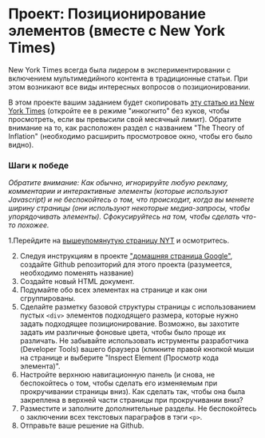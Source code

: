 # Проект: Позиционирование элементов (вместе с New York Times)

New York Times всегда была лидером в экспериментировании с включением мультимедийного контента в традиционные статьи. При этом возникают все виды интересных вопросов о позиционировании.

В этом проекте вашим заданием будет скопировать [эту статью из New York Times](http://www.nytimes.com/2014/03/18/science/space/detection-of-waves-in-space-buttresses-landmark-theory-of-big-bang.html?_r=1) (откройте ее в режиме "инкогнито" без куков, чтобы просмотреть, если вы превысили свой месячный лимит). Обратите внимание на то, как расположен раздел с названием "The Theory of Inflation" (необходимо расширить просмотровое окно, чтобы его было видно).

### Шаги к победе

_Обратите внимание: Как обычно, игнорируйте любую рекламу, комментарии и интерактивные элементы (которые используют Javascript) и не беспокойтесь о том, что происходит, когда вы меняете ширину страницы (они используют некоторые медиа-запросы, чтобы упорядочивать элементы). Сфокусируйтесь на том, чтобы сделать что-то похожее._

1.Перейдите на [вышеупомянутую страницу NYT](http://www.nytimes.com/2014/03/18/science/space/detection-of-waves-in-space-buttresses-landmark-theory-of-big-bang.html?_r=0) и осмотритесь.

2. Следуя инструкциям в проекте ["домашняя страница Google"](/basics-of-web-development/project-html-css), создайте Github репозиторий для этого проекта (разумеется, необходимо поменять название)
3. Создайте новый HTML документ.
4. Подумайте обо всех элементах на странице и как они сгруппированы.
5. Сделайте разметку базовой структуры страницы с использованием пустых `<div>` элементов подходящего размера, которые нужно задать подходящее позиционирование. Возможно, вы захотите задать им различные фоновые цвета, чтобы было проще их различать. Не забывайте использовать иструменты разработчика (Developer Tools) вашего браузера (кликните правой кнопкой мыши на странице и выберите "Inspect Element (Просмотр кода элемента)".
6. Настройте верхнюю навигационную панель (и снова, не беспокойтесь о том, чтобы сделать его изменяемым при прокручивании страницы вниз). Как сделать так, чтобы она была закреплена в верхней части страницы при прокручивании вниз?
7. Разместите и заполните дополнительные разделы. Не беспокойтесь о заключении всех текстовых параграфов в тэги `<p>`.
8. Отправьте ваше решение на Github.
